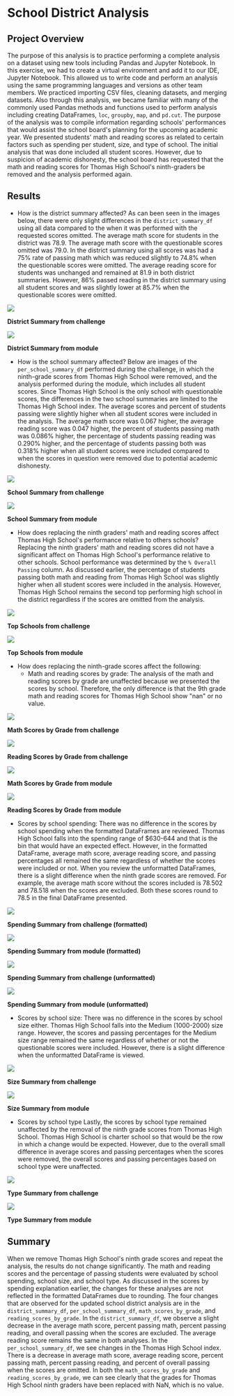 # School District Analysis 

## Project Overview

The purpose of this analysis is to practice performing a complete analysis on a dataset using new tools including Pandas and Jupyter Notebook. In this exercise, we had to create a virtual environment and add it to our IDE, Jupyter Notebook. This allowed us to write code and perform an analysis using the same programming languages and versions as other team members. We practiced importing CSV files, cleaning datasets, and merging datasets. Also through this analysis, we became familiar with many of the commonly used Pandas methods and functions used to perform analysis including creating DataFrames, `loc`, `groupby`, `map`, and `pd.cut`. 
The purpose of the analysis was to compile information regarding schools' performances that would assist the school board's planning for the upcoming academic year. We presented students' math and reading scores as related to certain factors such as spending per student, size, and type of school. The initial analysis that was done included all student scores. However, due to suspicion of academic dishonesty, the school board has requested that the math and reading scores for Thomas High School's ninth-graders be removed and the analysis performed again. 

## Results

* How is the district summary affected?
As can been seen in the images below, there were only slight differences in the `district_summary_df` using all data compared to the when it was performed with the requested scores omitted. The average math score for students in the district was 78.9. The average math score with the questionable scores omitted was 79.0. In the district summary using all scores was had a 75% rate of passing math which was reduced slightly to 74.8% when the questionable scores were omitted. The average reading score for students was unchanged and remained at 81.9 in both district summaries. However, 86% passed reading in the district summary using all student scores and was slightly lower at 85.7% when the questionable scores were omitted.

<img src ="images/district_summary_challenge.png">

**District Summary from challenge**


<img src="images/district_summary_module.png">

**District Summary from module**


* How is the school summary affected?
Below are images of the `per_school_summary_df` performed during the challenge, in which the ninth-grade scores from Thomas High School were removed, and the analysis performed during the module, which includes all student scores. Since Thomas High School is the only school with questionable scores, the differences in the two school summaries are limited to the Thomas High School index. The average scores and percent of students passing were slightly higher when all student scores were included in the analysis. The average math score was 0.067 higher, the average reading score was 0.047 higher, the percent of students passing math was 0.086% higher, the percentage of students passing reading was 0.290% higher, and the percentage of students passing both was 0.318% higher when all student scores were included compared to when the scores in question were removed due to potential academic dishonesty.


<img src="images/school_summary_10th_12th_challenge.png">

**School Summary from challenge**


<img src="images/school_summary_module.png">

**School Summary from module**

* How does replacing the ninth graders' math and reading scores affect Thomas High School's performance relative to others schools?
Replacing the ninth graders' math and reading scores did not have a significant affect on Thomas High School's performance relative to other schools. School performance was determined by the `% Overall Passing` column. As discussed earlier, the percentage of students passing both math and reading from Thomas High School was slightly higher when all student scores were included in the analysis. However, Thomas High School remains the second top performing high school in the district regardless if the scores are omitted from the analysis. 

<img src="images/top_schools_challenge.png">

**Top Schools from challenge**

<img src="images/top_schools_module.png">

**Top Schools from module**


* How does replacing the ninth-grade scores affect the following:
	* Math and reading scores by grade: The analysis of the math and reading scores by grade are unaffected because we presented the scores by school. Therefore, the only 				difference is that the 9th grade math and reading scores for Thomas High School show "nan" or no value. 

<img src="images/math_scores_by_grade_challenge.png">

**Math Scores by Grade from challenge**

<img src="images/reading_scores_by_grade_challenge.png">

**Reading Scores by Grade from challenge**


<img src="images/math_scores_by_grade_module.png">

**Math Scores by Grade from module**

<img src="images/reading_scores_by_grade_module.png">

**Reading Scores by Grade from module**

* Scores by school spending:
There was no difference in the scores by school spending when the formatted DataFrames are reviewed. Thomas High School falls into the spending range of $630-644 and that is the bin that would have an expected effect. However, in the formatted DataFrame, average math score, average reading score, and passing percentages all remained the same regardless of whether the scores were included or not. When you review the unformatted DataFrames, there is a slight difference when the ninth grade scores are removed. For example, the average math score without the scores included is 78.502 and 78.518 when the scores are excluded. Both these scores round to 78.5 in the final DataFrame presented. 

<img src="images/spending_summary_challenge.png">

**Spending Summary from challenge (formatted)**

<img src="images/spending_summary_module.png">

**Spending Summary from module (formatted)**

<img src="images/spending_summary_unformatted_challenge.png">

**Spending Summary from challenge (unformatted)**

<img src="images/spending_summary_unformatted_module.png">

**Spending Summary from module (unformatted)**

* Scores by school size:
There was no difference in the scores by school size either. Thomas High School falls into the Medium (1000-2000) size range. However, the scores and passing percentages for the Medium size range remained the same regardless of whether or not the questionable scores were included. However, there is a slight difference when the unformatted DataFrame is viewed. 

<img src="images/size_summary_challenge.png">

**Size Summary from challenge**

<img src="images/size_summary_module.png">

**Size Summary from module**


* Scores by school type
Lastly, the scores by school type remained unaffected by the removal of the ninth grade scores from Thomas High School. Thomas High School is charter school so that would be the row in which a change would be expected. However, due to the overall small difference in average scores and passing percentages when the scores were removed, the overall scores and passing percentages based on school type were unaffected. 

<img src="images/type_summary_challenge.png">

**Type Summary from challenge**

<img src="images/type_summary_module.png">

**Type Summary from module**


## Summary
When we remove Thomas High School's ninth grade scores and repeat the analysis, the results do not change significantly. The math and reading scores and the percentage of passing students were evaluated by school spending, school size, and school type. As discussed in the scores by spending explanation earlier, the changes for these analyses are not reflected in the formatted DataFrames due to rounding. The four changes that are observed for the updated school district analysis are in the `district_summary_df`, `per_school_summary_df`, `math_scores_by_grade`, and `reading_scores_by_grade`. In the `district_summary_df`, we observe a slight decrease in the average math score, percent passing math, percent passing reading, and overall passing when the scores are excluded. The average reading score remains the same in both analyses. In the `per_school_summary_df`, we see changes in the Thomas High School index. There is a decrease in average math score, average reading score, percent passing math, percent passing reading, and percent of overall passing when the scores are omitted. In both the `math_scores_by_grade` and `reading_scores_by_grade`, we can see clearly that the grades for Thomas High School ninth graders have been replaced with NaN, which is no value. 


